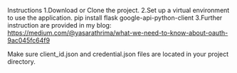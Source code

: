 Instructions
1.Download or Clone the project.
2.Set up a virtual environment to use the application.
    pip install flask google-api-python-client
3.Further instruction are provided in my blog: https://medium.com/@yasarathrima/what-we-need-to-know-about-oauth-9ac045fc64f9

Make sure client_id.json and credential.json files are located in your project directory.
